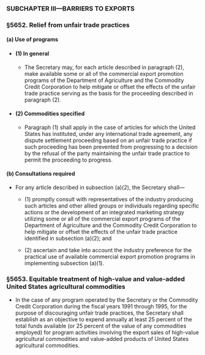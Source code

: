 ### SUBCHAPTER III—BARRIERS TO EXPORTS

### §5652. Relief from unfair trade practices
#### (a) Use of programs
* #### (1) In general
  * The Secretary may, for each article described in paragraph (2), make available some or all of the commercial export promotion programs of the Department of Agriculture and the Commodity Credit Corporation to help mitigate or offset the effects of the unfair trade practice serving as the basis for the proceeding described in paragraph (2).

* #### (2) Commodities specified
  * Paragraph (1) shall apply in the case of articles for which the United States has instituted, under any international trade agreement, any dispute settlement proceeding based on an unfair trade practice if such proceeding has been prevented from progressing to a decision by the refusal of the party maintaining the unfair trade practice to permit the proceeding to progress.

#### (b) Consultations required
* For any article described in subsection (a)(2), the Secretary shall—

  * (1) promptly consult with representatives of the industry producing such articles and other allied groups or individuals regarding specific actions or the development of an integrated marketing strategy utilizing some or all of the commercial export programs of the Department of Agriculture and the Commodity Credit Corporation to help mitigate or offset the effects of the unfair trade practice identified in subsection (a)(2); and

  * (2) ascertain and take into account the industry preference for the practical use of available commercial export promotion programs in implementing subsection (a)(1).

### §5653. Equitable treatment of high-value and value-added United States agricultural commodities
* In the case of any program operated by the Secretary or the Commodity Credit Corporation during the fiscal years 1991 through 1995, for the purpose of discouraging unfair trade practices, the Secretary shall establish as an objective to expend annually at least 25 percent of the total funds available (or 25 percent of the value of any commodities employed) for program activities involving the export sales of high-value agricultural commodities and value-added products of United States agricultural commodities.